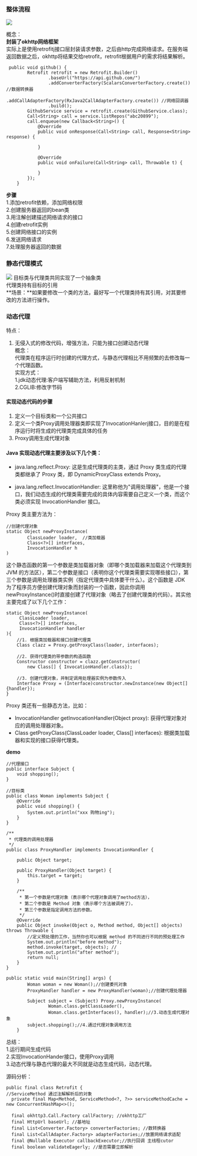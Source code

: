 ### 整体流程
![](img/retrofit流程.png)

概念：<br>
**封装了okhttp网络框架**<br>
实际上是使用retrofitj接口层封装请求参数，之后由http完成网络请求。在服务端返回数据之后，okhttp将结果交给retrofit，retrofit根据用户的需求将结果解析。

```
 public void github() {
        Retrofit retrofit = new Retrofit.Builder()
                .baseUrl("https://api.github.com/")
                .addConverterFactory(ScalarsConverterFactory.create()) //数据转换器
                .addCallAdapterFactory(RxJava2CallAdapterFactory.create()) //网络回调器
                .build();
        GithubService service = retrofit.create(GithubService.class);
        Call<String> call = service.listRepos("abc20899");
        call.enqueue(new Callback<String>() {
            @Override
            public void onResponse(Call<String> call, Response<String> response) {

            }

            @Override
            public void onFailure(Call<String> call, Throwable t) {

            }
        });
    }
```

**步骤**<br>
1.添加retrofit依赖，添加网络权限<br>
2.创建服务器返回的bean类<br>
3.用注解创建描述网络请求的接口<br>
4.创建retrofit实例<br>
5.创建网络接口的实例<br>
6.发送网络请求<br>
7.处理服务器返回的数据<br>

### 静态代理模式
![](img/静态代理模式.png)
目标类与代理类共同实现了一个抽象类<br>
代理类持有目标的引用<br>
**场景：**如果要修改一个类的方法，最好写一个代理类持有其引用，对其要修改的方法进行操作。

### 动态代理
特点：<br>
1. 无侵入式的修改代码，增强方法，只能为接口创建动态代理<br>
概念：<br>
代理类在程序运行时创建的代理方式，与静态代理相比不用频繁的去修改每一个代理函数。<br>
实现方式：<br>
1.jdk动态代理:客户端写辅助方法，利用反射机制<br>
2.CGLIB:修改字节码<br>

#### 实现动态代码的步骤
1. 定义一个目标类和一个公共接口
2. 定义一个类Proxy调用处理器类即实现了InvocationHanlerj接口，目的是在程序运行时将生成的代理类完成具体的任务
3. Proxy调用生成代理对象

#### Java 实现动态代理主要涉及以下几个类：
* java.lang.reflect.Proxy: 这是生成代理类的主类，通过 Proxy 类生成的代理类都继承了 Proxy 类，即 DynamicProxyClass extends Proxy。<br>

* java.lang.reflect.InvocationHandler: 这里称他为"调用处理器"，他是一个接口，我们动态生成的代理类需要完成的具体内容需要自己定义一个类，而这个类必须实现 InvocationHandler 接口。

Proxy 类主要方法为：

```
//创建代理对象  
static Object newProxyInstance(
        ClassLoader loader,  //类加载器
        Class<?>[] interfaces,
        InvocationHandler h
)
```
这个静态函数的第一个参数是类加载器对象（即哪个类加载器来加载这个代理类到 JVM 的方法区），第二个参数是接口（表明你这个代理类需要实现哪些接口），第三个参数是调用处理器类实例（指定代理类中具体要干什么）。这个函数是 JDK 为了程序员方便创建代理对象而封装的一个函数，因此你调用newProxyInstance()时直接创建了代理对象（略去了创建代理类的代码）。其实他主要完成了以下几个工作：

```
static Object newProxyInstance(
     ClassLoader loader,
     Class<?>[] interfaces,
     InvocationHandler handler
){
    //1. 根据类加载器和接口创建代理类
    Class clazz = Proxy.getProxyClass(loader, interfaces); 
    
    //2. 获得代理类的带参数的构造函数
    Constructor constructor = clazz.getConstructor(
        new Class[] { InvocationHandler.class});
    
    //3. 创建代理对象，并制定调用处理器实例为参数传入
    Interface Proxy = (Interface)constructor.newInstance(new Object[] {handler});
}
```
Proxy 类还有一些静态方法，比如：

* InvocationHandler getInvocationHandler(Object proxy): 获得代理对象对应的调用处理器对象。
* Class getProxyClass(ClassLoader loader, Class[] interfaces): 根据类加载器和实现的接口获得代理类。

**demo**

```
//代理接口
public interface Subject {
    void shopping();
}
```

```
//目标类
public class Woman implements Subject {
    @Override
    public void shopping() {
        System.out.println("xxx 购物ing");
    }
}
```

```
/**
 * 代理类的调用处理器
 */
public class ProxyHandler implements InvocationHandler {

    public Object target;

    public ProxyHandler(Object target) {
        this.target = target;
    }

    /**
     * 第一个参数是代理对象（表示哪个代理对象调用了method方法），
     * 第二个参数是 Method 对象（表示哪个方法被调用了），
     * 第三个参数是指定调用方法的参数。
     */
    @Override
    public Object invoke(Object o, Method method, Object[] objects) throws Throwable {
        //定义预处理的工作，当然你也可以根据 method 的不同进行不同的预处理工作
        System.out.println("before method");
        method.invoke(target, objects); //
        System.out.println("after method");
        return null;
    }
}
```

```
public static void main(String[] args) {
        Woman woman = new Woman();//创建委托对象
        ProxyHandler handler = new ProxyHandler(woman);//创建代理处理器

        Subject subject = (Subject) Proxy.newProxyInstance(
                Woman.class.getClassLoader(),
                Woman.class.getInterfaces(), handler);//3.动态生成代理对象
        subject.shopping();//4.通过代理对象调用方法
    }
```


总结：<br>
1.运行期间生成代码<br>
2.实现InvocationHander接口，使用Proxy调用<br>
3.动态代理与静态代理的最大不同就是动态生成代码，动态代理。


源码分析：

```
public final class Retrofit {
//ServiceMethod 通过注解解析后的对象
  private final Map<Method, ServiceMethod<?, ?>> serviceMethodCache = new ConcurrentHashMap<>();

  final okhttp3.Call.Factory callFactory; //okhttp工厂
  final HttpUrl baseUrl; //基地址
  final List<Converter.Factory> converterFactories; //数转换器
  final List<CallAdapter.Factory> adapterFactories;//放置网络请求适配
  final @Nullable Executor callbackExecutor;//执行回调 主线程cutor
  final boolean validateEagerly; //是否需要立即解析
```





